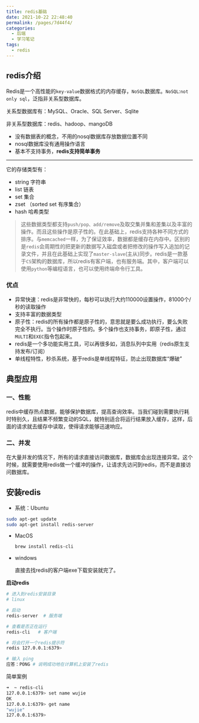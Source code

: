 ```yaml
---
title: redis基础
date: 2021-10-22 22:48:40
permalink: /pages/7d44f4/
categories:
  - 后端
  - 学习笔记
tags:
  - redis
---
```


## redis介绍

Redis是一个高性能的`key-value`数据格式的内存缓存，`NoSQL`数据库。`NoSQL`:`not only sql`，泛指非关系型数据库。

关系型数据库有：MySQL、Oracle、SQL Server、Sqlite

非关系型数据库：redis、hadoop、mangoDB

-   没有数据表的概念，不用的nosql数据库存放数据位置不同
-   nosql数据库没有通用操作语言
-   基本不支持事务，**redis支持简单事务**

---

它的存储类型有：

-   string 字符串
-   list 链表
-   set 集合
-   zset （sorted set 有序集合）
-   hash 哈希类型

>   这些数据类型都支持`push/pop、add/remove`及取交集并集和差集以及丰富的操作。而且这些操作是原子性的。在此基础上，redis支持各种不同方式的排序。与`memcached`一样，为了保证效率，数据都是缓存在内存中。区别的是`redis`会周期性的把更新的数据写入磁盘或者把修改的操作写入追加的记录文件，并且在此基础上实现了`master-slave`(主从)同步。redis是一款基于`CS`架构的数据库，所以redis有客户端，也有服务端。其中，客户端可以使用`python`等编程语言，也可以使用终端命令行工具。



### 优点

-   异常快速：redis是非常快的，每秒可以执行大约110000设置操作，81000个/秒的读取操作
-   支持丰富的数据类型
-   原子性：redis的所有操作都是原子性的，意思就是要么成功执行，要么失败完全不执行。当个操作时原子性的。多个操作也支持事务，即原子性，通过`MULTI`和`EXEC`指令包起来。
-   redis是一个多功能实用工具，可以再很多如，消息队列中实用（redis原生支持发布/订阅）
-   单线程特性，秒杀系统，基于redis是单线程特征，防止出现数据库“爆破”





## 典型应用

### 一、性能

redis中缓存热点数据，能够保护数据库，提高查询效率。当我们碰到需要执行耗时特别久，且结果不频繁变动的SQL，就特别适合将运行结果放入缓存，这样，后面的请求就去缓存中读取，使得请求能够迅速响应。



### 二、并发

在大量并发的情况下，所有的请求直接访问数据库，数据库会出现连接异常。这个时候，就需要使用redis做一个缓冲的操作，让请求先访问到redis，而不是直接访问数据库。



## 安装redis

-   系统：Ubuntu

```bash
sudo apt-get update
sudo apt-get install redis-server
```

-   MacOS

    ```bash
    brew install redis-cli
    ```

-   windows

    直接去找redis的客户端exe下载安装就完了。



**启动redis**

```bash
# 进入到redis安装目录
# linux

# 启动
redis-server  # 服务端

# 查看是否正在运行
redis-cli   # 客户端

# 将会打开一个redis提示符
redis 127.0.0.1:6379>

# 输入 ping
应答：PONG # 说明成功地在计算机上安装了redis
```



简单案例

```bash
➜  ~ redis-cli
127.0.0.1:6379> set name wujie
OK
127.0.0.1:6379> get name
"wujie"
127.0.0.1:6379> 
```

